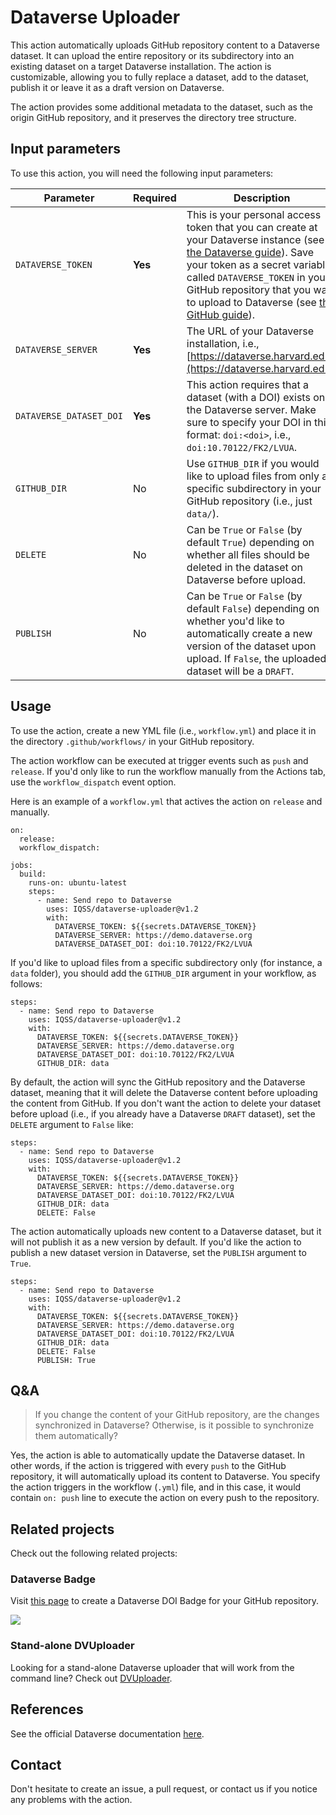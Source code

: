 # Dataverse Uploader

This action automatically uploads GitHub repository content to a Dataverse dataset. 
It can upload the entire repository or its subdirectory into an existing dataset on a target
Dataverse installation. The action is customizable, allowing you to fully replace a dataset, 
add to the dataset, publish it or leave it as a draft version on Dataverse.

The action provides some additional metadata to the dataset, such as the origin GitHub repository, 
and it preserves the directory tree structure.

## Input parameters

To use this action, you will need the following input parameters:

| Parameter | Required | Description                                                                                                                                                                                                                                                                                                                                                                                                                                                                    |
| --------- | -------- |--------------------------------------------------------------------------------------------------------------------------------------------------------------------------------------------------------------------------------------------------------------------------------------------------------------------------------------------------------------------------------------------------------------------------------------------------------------------------------|
| `DATAVERSE_TOKEN` | **Yes** | This is your personal access token that you can create at your Dataverse instance (see [the Dataverse guide](https://guides.dataverse.org/en/latest/user/account.html#how-to-create-your-api-token)). Save your token as a secret variable called `DATAVERSE_TOKEN` in your GitHub repository that you want to upload to Dataverse (see [the GitHub guide](https://docs.github.com/en/actions/security-guides/encrypted-secrets#creating-encrypted-secrets-for-a-repository)). |
| `DATAVERSE_SERVER` | **Yes** | The URL of your Dataverse installation, i.e., [https://dataverse.harvard.edu](https://dataverse.harvard.edu).                                                                                                                                                                                                                                                                                                                                                                  |
| `DATAVERSE_DATASET_DOI` | **Yes** | This action requires that a dataset (with a DOI) exists on the Dataverse server. Make sure to specify your DOI in this format: `doi:<doi>`, i.e., `doi:10.70122/FK2/LVUA`.                                                                                                                                                                                                                                                                                                     |
| `GITHUB_DIR` | No | Use `GITHUB_DIR` if you would like to upload files from only a specific subdirectory in your GitHub repository (i.e., just `data/`).                                                                                                                                                                                                                                                                                                                                           |
| `DELETE` | No | Can be `True` or `False` (by default `True`) depending on whether all files should be deleted in the dataset on Dataverse before upload.                                                                                                                                                                                                                                                                                                                                       |
| `PUBLISH` | No | Can be `True` or `False` (by default `False`) depending on whether you'd like to automatically create a new version of the dataset upon upload. If `False`, the uploaded dataset will be a `DRAFT`.                                                                                                                                                                                                                                                                            |

## Usage

To use the action, create a new YML file (i.e., `workflow.yml`) and place it in the directory `.github/workflows/` in your GitHub repository.

The action workflow can be executed at trigger events such as `push` and `release`. If you'd only like to run the workflow manually from the Actions tab, use the `workflow_dispatch` event option.

Here is an example of a `workflow.yml` that actives the action on `release` and manually.

```
on: 
  release:
  workflow_dispatch:

jobs:
  build:
    runs-on: ubuntu-latest
    steps:
      - name: Send repo to Dataverse 
        uses: IQSS/dataverse-uploader@v1.2
        with:
          DATAVERSE_TOKEN: ${{secrets.DATAVERSE_TOKEN}}
          DATAVERSE_SERVER: https://demo.dataverse.org
          DATAVERSE_DATASET_DOI: doi:10.70122/FK2/LVUA
```

If you'd like to upload files from a specific subdirectory only (for instance, a `data` folder), 
you should add the `GITHUB_DIR` argument in your workflow, as follows:

```
steps:
  - name: Send repo to Dataverse 
    uses: IQSS/dataverse-uploader@v1.2
    with:
      DATAVERSE_TOKEN: ${{secrets.DATAVERSE_TOKEN}}
      DATAVERSE_SERVER: https://demo.dataverse.org
      DATAVERSE_DATASET_DOI: doi:10.70122/FK2/LVUA
      GITHUB_DIR: data
```

By default, the action will sync the GitHub repository and the Dataverse dataset, meaning that it will
delete the Dataverse content before uploading the content from GitHub. If you don't want the action to 
delete your dataset before upload (i.e., if you already have a Dataverse `DRAFT` dataset), 
set the `DELETE` argument to `False` like:

```
steps:
  - name: Send repo to Dataverse 
    uses: IQSS/dataverse-uploader@v1.2
    with:
      DATAVERSE_TOKEN: ${{secrets.DATAVERSE_TOKEN}}
      DATAVERSE_SERVER: https://demo.dataverse.org
      DATAVERSE_DATASET_DOI: doi:10.70122/FK2/LVUA
      GITHUB_DIR: data
      DELETE: False
```

The action automatically uploads new content to a Dataverse dataset, but it will not publish it as a
new version by default. If you'd like the action to publish a new dataset version in Dataverse, 
set the `PUBLISH` argument to `True`.

```
steps:
  - name: Send repo to Dataverse 
    uses: IQSS/dataverse-uploader@v1.2
    with:
      DATAVERSE_TOKEN: ${{secrets.DATAVERSE_TOKEN}}
      DATAVERSE_SERVER: https://demo.dataverse.org
      DATAVERSE_DATASET_DOI: doi:10.70122/FK2/LVUA
      GITHUB_DIR: data
      DELETE: False
      PUBLISH: True
```

## Q&A

> If you change the content of your GitHub repository, are the changes synchronized in Dataverse? 
> Otherwise, is it possible to synchronize them automatically?

Yes, the action is able to automatically update the Dataverse dataset. In other words, if the action
is triggered with every `push` to the GitHub repository, it will automatically upload its content to
Dataverse. You specify the action triggers in the workflow (`.yml`) file, and in this case, it would 
contain `on: push` line to execute the action on every push to the repository.

## Related projects

Check out the following related projects:

### Dataverse Badge 

Visit [this page](https://atrisovic.github.io/dataverse-badge/) to create a Dataverse DOI Badge for your GitHub repository.

[![](<https://img.shields.io/badge/Dataverse DOI-10.70122/FK2/LVUADQ-orange>)](https://demo.dataverse.org)

### Stand-alone DVUploader

Looking for a stand-alone Dataverse uploader that will work from the command line? Check out [DVUploader](https://github.com/GlobalDataverseCommunityConsortium/dataverse-uploader).

## References

See the official Dataverse documentation [here](https://guides.dataverse.org/en/latest/admin/integrations.html#id10).

## Contact

Don't hesitate to create an issue, a pull request, or contact us if you notice any problems with the action.
